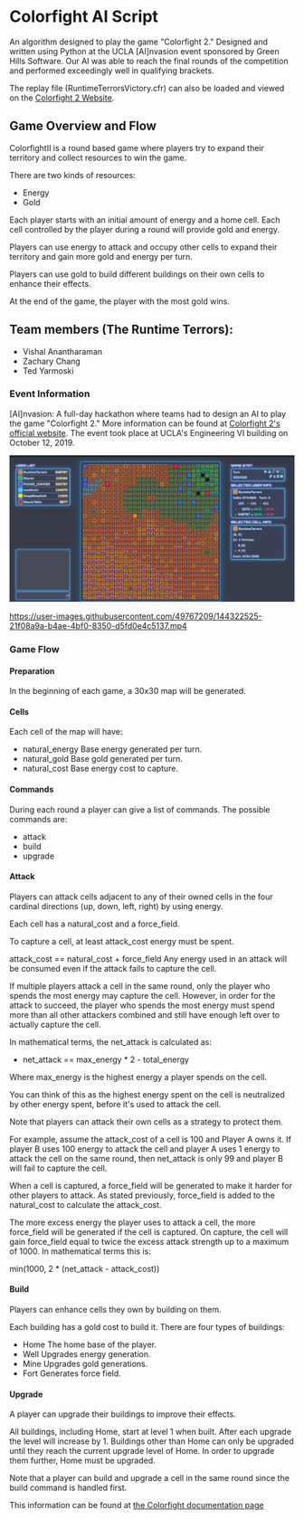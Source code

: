 # Colorfight AI Script
An algorithm designed to play the game "Colorfight 2." Designed and written using Python at the UCLA [AI]nvasion event sponsored by Green Hills Software. Our AI was able to reach the final rounds of the competition and performed exceedingly well in qualifying brackets.

The replay file (RuntimeTerrorsVictory.cfr) can also be loaded and viewed on the [Colorfight 2 Website](https://colorfightai.com/).

## Game Overview and Flow
ColorfightII is a round based game where players try to expand their territory and collect resources to win the game.

There are two kinds of resources:
- Energy
- Gold

Each player starts with an initial amount of energy and a home cell. Each cell controlled by the player during a round will provide gold and energy.

Players can use energy to attack and occupy other cells to expand their territory and gain more gold and energy per turn.

Players can use gold to build different buildings on their own cells to enhance their effects.

At the end of the game, the player with the most gold wins.


## Team members (The Runtime Terrors):
- Vishal Anantharaman
- Zachary Chang
- Ted Yarmoski

### Event Information
[AI]nvasion: A full-day hackathon where teams had to design an AI to play the game "Colorfight 2." More information can be found at [Colorfight 2's official website](https://colorfightai.com/). The event took place at UCLA's Engineering VI building on October 12, 2019.

![](./colorfight1.PNG)

https://user-images.githubusercontent.com/49767209/144322525-21f08a9a-b4ae-4bf0-8350-d5fd0e4c5137.mp4

### Game Flow

#### Preparation
In the beginning of each game, a 30x30 map will be generated.

#### Cells
Each cell of the map will have:

- natural_energy Base energy generated per turn.
- natural_gold Base gold generated per turn.
- natural_cost Base energy cost to capture.

#### Commands
During each round a player can give a list of commands. The possible commands are:
- attack
- build
- upgrade

#### Attack
Players can attack cells adjacent to any of their owned cells in the four cardinal directions (up, down, left, right) by using energy.

Each cell has a natural_cost and a force_field.

To capture a cell, at least attack_cost energy must be spent.

attack_cost == natural_cost + force_field
Any energy used in an attack will be consumed even if the attack fails to capture the cell.

If multiple players attack a cell in the same round, only the player who spends the most energy may capture the cell. However, in order for the attack to succeed, the player who spends the most energy must spend more than all other attackers combined and still have enough left over to actually capture the cell.

In mathematical terms, the net_attack is calculated as:

- net_attack == max_energy * 2 - total_energy

Where max_energy is the highest energy a player spends on the cell.

You can think of this as the highest energy spent on the cell is neutralized by other energy spent, before it's used to attack the cell.

Note that players can attack their own cells as a strategy to protect them.

For example, assume the attack_cost of a cell is 100 and Player A owns it. If player B uses 100 energy to attack the cell and player A uses 1 energy to attack the cell on the same round, then net_attack is only 99 and player B will fail to capture the cell.

When a cell is captured, a force_field will be generated to make it harder for other players to attack. As stated previously, force_field is added to the natural_cost to calculate the attack_cost.

The more excess energy the player uses to attack a cell, the more force_field will be generated if the cell is captured. On capture, the cell will gain force_field equal to twice the excess attack strength up to a maximum of 1000. In mathematical terms this is:

min(1000, 2 * (net_attack - attack_cost))

#### Build
Players can enhance cells they own by building on them.

Each building has a gold cost to build it.
There are four types of buildings:

- Home The home base of the player.
- Well Upgrades energy generation.
- Mine Upgrades gold generations.
- Fort Generates force field.

#### Upgrade
A player can upgrade their buildings to improve their effects.

All buildings, including Home, start at level 1 when built. After each upgrade the level will increase by 1. Buildings other than Home can only be upgraded until they reach the current upgrade level of Home. In order to upgrade them further, Home must be upgraded.

Note that a player can build and upgrade a cell in the same round since the build command is handled first.


This information can be found at [the Colorfight documentation page](https://colorfightai.com/docs)
